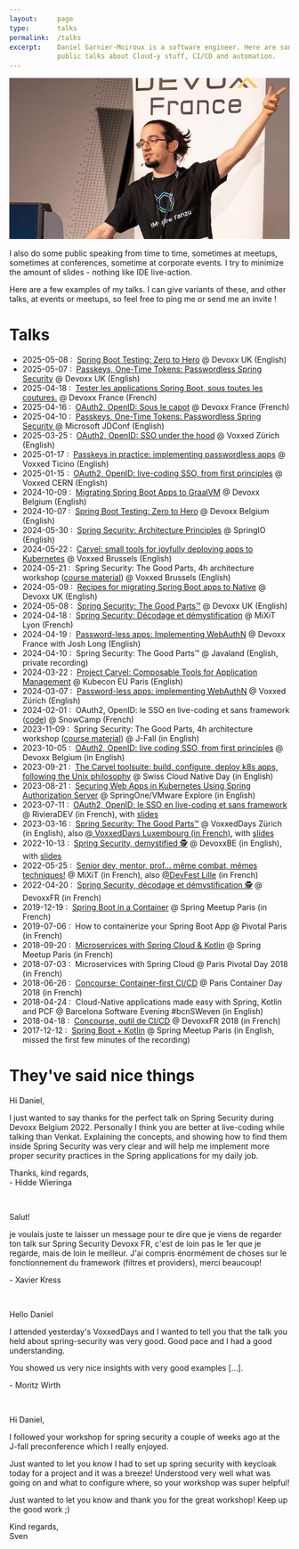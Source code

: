 ```yaml
---
layout:     page
type:       talks
permalink:  /talks
excerpt:    Daniel Garnier-Moiroux is a software engineer. Here are some of his
            public talks about Cloud-y stuff, CI/CD and automation.
---
```


<div id="cover-pic" class="text-center">
    <img src="/assets/talks.jpg" alt="Picture of the author live coding" />
</div>



I also do some public speaking from time to time, sometimes at meetups, sometimes
at conferences, sometime at corporate events. I try to minimize the amount of
slides - nothing like IDE live-action.

Here are a few examples of my talks. I can give variants of these, and other talks,
at events or meetups, so feel free to ping me or send me an invite !

<h1>Talks</h1>

<ul class="no-justify roomy-list">
    <li>
        <span>2025-05-08 :&nbsp;</span>
        <a href="https://www.youtube.com/watch?v=ZEUl9jvHLyU" target="_blank" rel="noopener">Spring Boot Testing: Zero to Hero</a>
        <span>@ Devoxx UK (English)</span>
    <li>
        <span>2025-05-07 :&nbsp;</span>
        <a href="https://www.youtube.com/watch?v=z-Fwi-Zf0Dk" target="_blank" rel="noopener">Passkeys, One-Time Tokens: Passwordless Spring Security</a>
        <span>@ Devoxx UK (English)</span>
    <li>
        <span>2025-04-18 :&nbsp;</span>
        <a href="https://www.youtube.com/watch?v=7A2BmZNQ0Xc" target="_blank" rel="noopener">Tester les applications Spring Boot, sous toutes les coutures.</a>
        <span>@ Devoxx France (French)</span>
    <li>
        <span>2025-04-16 :&nbsp;</span>
        <a href="https://www.youtube.com/watch?v=KGRmy9rUsRQ" target="_blank" rel="noopener">OAuth2, OpenID: Sous le capot</a>
        <span>@ Devoxx France (French)</span>
    <li>
        <span>2025-04-10 :&nbsp;</span>
        <a href="https://www.youtube.com/live/7xCNmQE8vrg?feature=shared&t=7387" target="_blank" rel="noopener">Passkeys, One-Time Tokens: Passwordless Spring Security
</a>
        <span>@ Microsoft JDConf (English)</span>
    </li>
    <li>
        <span>2025-03-25 :&nbsp;</span>
        <a href="https://www.youtube.com/watch?v=bH5PxcJzwME" target="_blank" rel="noopener">OAuth2, OpenID: SSO under the hood</a>
        <span>@ Voxxed Zürich (English)</span>
    </li>
    <li>
        <span>2025-01-17 :&nbsp;</span>
        <a href="https://www.youtube.com/watch?v=P4riNfBSvDs" target="_blank" rel="noopener">Passkeys in practice: implementing passwordless apps</a>
        <span>@ Voxxed Ticino (English)</span>
    </li>
    <li>
        <span>2025-01-15 :&nbsp;</span>
        <a href="https://www.youtube.com/watch?v=LJfUGH-88fM" target="_blank" rel="noopener">OAuth2, OpenID: live-coding SSO, from first principles</a>
        <span>@ Voxxed CERN (English)</span>
    </li>
    <li>
        <span>2024-10-09 :&nbsp;</span>
        <a href="https://www.youtube.com/watch?v=yQC6LBSw2zs" target="_blank" rel="noopener">Migrating Spring Boot Apps to GraalVM</a>
        <span>@ Devoxx Belgium (English)</span>
    </li>
    <li>
        <span>2024-10-07 :&nbsp;</span>
        <a href="https://www.youtube.com/watch?v=u5foQULTxHM" target="_blank" rel="noopener">Spring Boot Testing: Zero to Hero</a>
        <span>@ Devoxx Belgium (English)</span>
    </li>
    <li>
        <span>2024-05-30 :&nbsp;</span>
        <a href="https://www.youtube.com/watch?v=HyoLl3VcRFY" target="_blank" rel="noopener">Spring Security: Architecture Principles</a>
        <span>@ SpringIO (English)</span>
    </li>
    <li>
        <span>2024-05-22 :&nbsp;</span>
        <a href="https://www.youtube.com/watch?v=Nq_xIdHS3Ac&list=PLRsbF2sD7JVptuksuX-wR-6_BS0CzKCqC" target="_blank" rel="noopener">Carvel: small tools for joyfully deploying apps to Kubernetes</a>
        <span>@ Voxxed Brussels (English)</span>
    </li>
    <li>
        <span>2024-05-21 :&nbsp;</span>
        Spring Security: The Good Parts, 4h architecture workshop (<a href="https://github.com/Kehrlann/spring-security-architecture-workshop/" target="_blank" rel="noopener">course material</a>)
        <span>@ Voxxed Brussels (English)</span>
    </li>
    <li>
        <span>2024-05-09 :&nbsp;</span>
        <a href="https://www.youtube.com/watch?v=SXYU-WMjzBE" target="_blank" rel="noopener">Recipes for migrating Spring Boot apps to Native</a>
        <span>@ Devoxx UK (English)</span>
    </li>
    <li>
        <span>2024-05-08 :&nbsp;</span>
        <a href="https://www.youtube.com/watch?v=kwxRe-4dnVU" target="_blank" rel="noopener">Spring Security: The Good Parts™</a>
        <span>@ Devoxx UK (English)</span>
    </li>
    <li>
        <span>2024-04-18 :&nbsp;</span>
        <a href="https://www.youtube.com/watch?v=U1jnaUvX9kA" target="_blank" rel="noopener">Spring Security: Décodage et démystification</a>
        <span>@ MiXiT Lyon (French)</span>
    </li>
    <li>
        <span>2024-04-19 :&nbsp;</span>
        <a href="https://www.youtube.com/watch?v=RAuXohxXbAQ" target="_blank" rel="noopener">Password-less apps: Implementing WebAuthN</a>
        <span>@ Devoxx France with Josh Long (English)</span>
    </li>
    <li>
        <span>2024-04-10 :&nbsp;</span>
        Spring Security: The Good Parts™
        <span>@ Javaland (English, private recording)</span>
    </li>
    <li>
        <span>2024-03-22 :&nbsp;</span>
        <a href="https://www.youtube.com/watch?v=1u5LtsJqyrA" target="_blank" rel="noopener">Project Carvel: Composable Tools for Application Management</a>
        <span>@ Kubecon EU Paris (English)</span>
    </li>
    <li>
        <span>2024-03-07 :&nbsp;</span>
        <a href="https://www.youtube.com/watch?v=FUWLYC1z1LU" target="_blank" rel="noopener">Password-less apps: implementing WebAuthN</a>
        <span>@ Voxxed Zürich (English)</span>
    </li>
    <li>
        <span>2024-02-01 :&nbsp;</span>
        OAuth2, OpenID: le SSO en live-coding et sans framework (<a href="https://github.com/Kehrlann/sso-live-coding" target="_blank" rel="noopener">code</a>)
        <span>@ SnowCamp (French)</span>
    </li>
    <li>
        <span>2023-11-09 :&nbsp;</span>
        Spring Security: The Good Parts, 4h architecture workshop (<a href="https://github.com/Kehrlann/spring-security-architecture-workshop/" target="_blank" rel="noopener">course material</a>)
        <span>@ J-Fall (in English)</span>
    </li>
    <li>
        <span>2023-10-05 :&nbsp;</span>
        <a href="https://www.youtube.com/watch?v=wP4TVTvYL0Y" target="_blank" rel="noopener">OAuth2, OpenID: live coding SSO, from first principles</a>
        <span>@ Devoxx Belgium (in English)</span>
    </li>
    <li>
        <span>2023-09-21 :&nbsp;</span>
        <a href="https://www.youtube.com/watch?v=Tm2n674Q8aY" target="_blank" rel="noopener">The Carvel toolsuite: build, configure, deploy k8s apps, following the Unix philosophy</a>
        <span>@ Swiss Cloud Native Day (in English)</span>
    </li>
    <li>
        <span>2023-08-21 :&nbsp;</span>
        <a href="https://www.youtube.com/watch?v=zU-_2UIDAc0" target="_blank" rel="noopener">Securing Web Apps in Kubernetes Using Spring Authorization Server</a>
        <span>@ SpringOne/VMware Explore (in English)</span>
    </li>
    <li>
        <span>2023-07-11 :&nbsp;</span>
        <a href="https://www.youtube.com/watch?v=hcTxPyMvHV8" target="_blank" rel="noopener">OAuth2, OpenID: le SSO en live-coding et sans framework</a>
        <span>@ RivieraDEV (in French)</span>, with
        <a href="https://garnier.wf/sso-live-coding/" target="_blank" rel="noopener">slides</a>
    </li>
    <li>
        <span>2023-03-16 :&nbsp;</span>
        <a href="https://www.youtube.com/watch?v=TrCLf9zAQfs" target="_blank" rel="noopener">Spring Security: The Good Parts™</a>
        <span>@ VoxxedDays Zürich (in English)</span>, also
        <span><a href="https://www.youtube.com/watch?v=qzK0H0vfjl8" target="_blank" rel="noopener">@ VoxxedDays Luxembourg (in French)</a></span>,
        with <a href="https://garnier.wf/spring-security-workshop-slides/" target="_blank" rel="noopener">slides</a>
    </li>
    <li>
        <span>2022-10-13 :&nbsp;</span>
        <a href="https://www.youtube.com/watch?v=iJ2muJniikY" target="_blank" rel="noopener">Spring Security, demystified 🕵️</a>
        <span>@ DevoxxBE (in English)</span>, with <a href="https://garnier.wf/spring-security-workshop-slides/" target="_blank" rel="noopener">slides</a>
    </li>
    <li>
        <span>2022-05-25 :&nbsp;</span>
        <a href="https://vimeo.com/728604548" target="_blank" rel="noopener">Senior dev, mentor, prof... même combat, mêmes techniques!</a>
        <span>@ MiXiT (in French),</span>
        <span>
          also <a href="https://www.youtube.com/watch?v=rsJovUjXK-Q" target="_blank" rel="noopener">@DevFest Lille</a> (in French)
        </span>
    </li>
    <li>
        <span>2022-04-20 :&nbsp;</span>
        <a href="https://www.youtube.com/watch?v=wYR6L_1Jb4I" target="_blank" rel="noopener">Spring Security, décodage et démystification 🕵️</a>
        <span>@ DevoxxFR (in French)</span>
    </li>
    <li>
        <span>2019-12-19 :&nbsp;</span>
        <a href="https://www.youtube.com/watch?v=LPu3CQUulz0" target="_blank" rel="noopener">Spring Boot in a Container</a>
        <span>@ Spring Meetup Paris (in French)</span>
    </li>
    <li>
        <span>2019-07-06 :&nbsp;</span>
        <span>How to containerize your Spring Boot App @ Pivotal Paris (in French)</span>
    </li>
    <li>
        <span>2018-09-20 :&nbsp;</span>
        <a href="https://www.youtube.com/watch?v=6XzG7u5fcBo" target="_blank" rel="noopener">Microservices with Spring Cloud & Kotlin</a>
        <span>@ Spring Meetup Paris (in French)</span>
    </li>
    <li>
        <span>2018-07-03 :&nbsp;</span>
        <span>Microservices with Spring Cloud @ Paris Pivotal Day 2018 (in French)</span>
    </li>
    <li>
        <span>2018-06-26 :&nbsp;</span>
        <a href="https://www.youtube.com/watch?v=Qv9FsIlyN-U" target="_blank" rel="noopener">Concourse: Container-first CI/CD</a>
        <span>@ Paris Container Day 2018 (in French)</span>
    </li>
    <li>
        <span>2018-04-24 :&nbsp;</span>
        <span>Cloud-Native applications made easy with Spring, Kotlin and PCF @ Barcelona Software Evening #bcnSWeven (in English)</span>
    </li>
    <li>
        <span>2018-04-18 :&nbsp;</span>
        <a href="https://www.youtube.com/watch?v=moiSC3gmCew" target="_blank" rel="noopener">Concourse, outil de CI/CD</a>
        <span>@ DevoxxFR 2018 (in French)</span>
    </li>
    <li>
        <span>2017-12-12 :&nbsp;</span>
        <a href="https://www.youtube.com/watch?v=At0Add4po3s" target="_blank" rel="noopener">Spring Boot + Kotlin</a>
        <span>@ Spring Meetup Paris (in English, missed the first few minutes of the recording)</span>
    </li>
</ul>

<h1>They've said nice things</h1>


<div class="left-emboss">
Hi Daniel,
<p>
I just wanted to say thanks for the perfect talk on Spring Security during Devoxx Belgium 2022. Personally I think you are better at live-coding while talking than Venkat. Explaining the concepts, and showing how to find them inside Spring Security was very clear and will help me implement more proper security practices in the Spring applications for my daily job.
</p>
Thanks, kind regards,<br>
- Hidde Wieringa
</div>

<p>&nbsp;</p>

<div class="left-emboss">
Salut!
<p>
je voulais juste te laisser un message pour te dire que je viens de regarder ton talk sur Spring Security Devoxx FR,
c'est de loin pas le 1er que je regarde, mais de loin le meilleur. J'ai compris énormément de choses sur le fonctionnement
du framework (filtres et providers), merci beaucoup!
</p>
- Xavier Kress
</div>

<p>&nbsp;</p>

<div class="left-emboss">
Hello Daniel
<p>
I attended yesterday's VoxxedDays and I wanted to tell you that the talk you held about spring-security was very good.
Good pace and I had a good understanding.
</p>
<p>
You showed us very nice insights with very good examples [...].
</p>
- Moritz Wirth
</div>

<p>&nbsp;</p>

<div class="left-emboss">
Hi Daniel,
<p>
I followed your workshop for spring security a couple of weeks ago at the J-fall preconference which I really enjoyed.
</p>
<p>
Just wanted to let you know I had to set up spring security with keycloak today for a project and it was a breeze! Understood very well what was going on and what to configure where, so your workshop was super helpful!
</p>
<p>
Just wanted to let you know and thank you for the great workshop! Keep up the good work ;)
</p>
<p>
Kind regards,<br>
Sven
</p>
</div>
